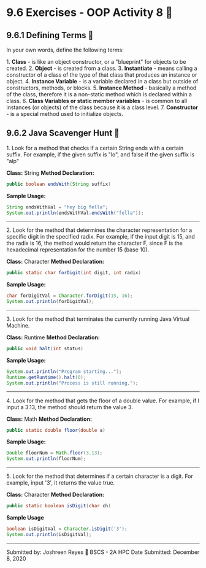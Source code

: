 # 9.6 Exercises - OOP Activity 8 :dragon:
## 9.6.1 Defining Terms :wolf:
In your own words, define the following terms:

1\. <b>Class</b> - is like an object constructor, or a "blueprint" for objects  to be created. 
2\.<b> Object</b> - is created from a class.
3\. <b>Instantiate</b> - means calling a constructor of a class of the type of that class that produces an instance or object.
4\. <b>Instance Variable</b> - is a variable declared in a class but outside of constructors, methods, or blocks.
5\. <b>Instance Method</b> - basically a method of the class, therefore it is a non-static method  which is declared within a class.
6\. <b>Class Variables or static member variables</b> - is common to all instances (or objects) of the class because it is a class level.
7\. <b>Constructor</b> - is a special method used to initialize objects.

## 9.6.2 Java Scavenger Hunt :tiger:

1\. Look for a method that checks if a certain String ends with a certain suffix. For example, if the given suffix is "lo", and false if the given suffix is "alp"

<b>Class:</b> String
<b>Method Declaration:</b>
```java
public boolean endsWith(String suffix)
```
<b>Sample Usage:</b>
```java
String endsWithVal = "hey big fella";
System.out.println(endsWithVal.endsWith("fella"));
```
<hr>

2\. Look for the method that determines the character representation for a specific digit in the specified radix. For example, if the input digit is 15, and the radix is 16, the method would return the character F, since F is the hexadecimal representation for the number 15 (base 10).

<b>Class:</b> Character
<b>Method Declaration:</b>
```java
public static char forDigit(int digit, int radix)
```
<b>Sample Usage:</b>
```java
char forDigitVal = Character.forDigit(15, 16);
System.out.println(forDigitVal);
```
<hr>

3\. Look for the method that terminates the currently running Java Virtual Machine.

<b>Class:</b> Runtime
<b>Method Declaration:</b>
```java
public void halt(int status)
```
<b>Sample Usage:</b>
```java
System.out.println("Program starting...");
Runtime.getRuntime().halt(0);
System.out.println("Process is still running.");
```
<hr>

4\. Look for the method that gets the floor of a double value. For example, if I input a 3.13, the method should return the value 3.

<b>Class:</b> Math
<b>Method Declaration:</b>
```java
public static double floor(double a)
```
<b>Sample Usage:</b>
```java
Double floorNum = Math.floor(3.13);
System.out.println(floorNum);
```
<hr>

5\. Look for the method that determines if a certain character is a digit. For example, input '3', it returns the value true.

<b>Class:</b> Character
<b>Method Declaration:</b>
```java
public static boolean isDigit(char ch)
```
<b>Sample Usage</b>
```java
boolean isDigitVal = Character.isDigit('3');
System.out.println(isDigitVal);
```
<hr>

Submitted by: Joshreen Reyes :rabbit:
BSCS - 2A HPC
Date Submitted: December 8, 2020